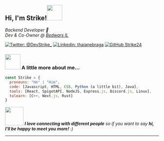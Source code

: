 <h2> Hi, I'm Strike!<img src="https://media.giphy.com/media/mGcNjsfWAjY5AEZNw6/giphy.gif" width="50"></h2>
<p><em>Backend Developer 👀
  </br>Dev & Co-Owner @ <a href="https://bwil.ml">Bedwars IL</a>
</em></p>

[![Twitter: @DevStrike_](https://img.shields.io/twitter/follow/DevStrike_?style=social)](https://twitter.com/DevStrike_)
[![Linkedin: thaianebraga](https://img.shields.io/badge/-thaianebraga-blue?style=flat-square&logo=Linkedin&logoColor=white&link=https://www.linkedin.com/in/thaianebraga/)](https://www.linkedin.com/in/thaianebraga/)
[![GitHub Strike24](https://img.shields.io/github/followers/Strike24?label=follow&style=social)](https://github.com/Strike24)


### <img src="https://media.giphy.com/media/VgCDAzcKvsR6OM0uWg/giphy.gif" width="50"> A little more about me...  

```javascript
const Strike = {
  pronouns: "He" | "Him",
  code: [Javascript, HTML, CSS, Python (a little bit), Java],
  tools: [React, SpigotAPI, NodeJS, Express.js, Discord.js, Linux],
  tolearn: [C++, Next.js, Rust]
}
```

<img src="https://media.giphy.com/media/LnQjpWaON8nhr21vNW/giphy.gif" width="60"> <em><b>I love connecting with different people</b> so if you want to say <b>hi, I'll be happy to meet you more!</b> :)</em>

---
